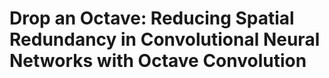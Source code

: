 # Drop an Octave: Reducing Spatial Redundancy in Convolutional Neural Networks with Octave Convolution